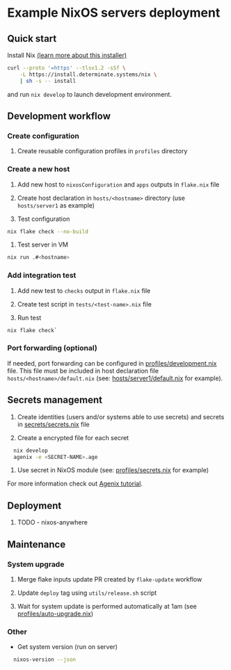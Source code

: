 # Example NixOS servers deployment

## Quick start

Install Nix
  [(learn more about this installer)](https://zero-to-nix.com/start/install)
```bash
curl --proto '=https' --tlsv1.2 -sSf \
    -L https://install.determinate.systems/nix \
    | sh -s -- install
  ```

and run `nix develop` to launch development environment.


## Development workflow

### Create configuration

1. Create reusable configuration profiles in `profiles` directory

### Create a new host

1. Add new host to `nixosConfiguration` and `apps` outputs in `flake.nix` file

1. Create host declaration in `hosts/<hostname>` directory
  (use `hosts/server1` as example)

1. Test configuration

```bash
nix flake check --no-build
```

1. Test server in VM

```bash
nix run .#<hostname>
```

### Add integration test

1. Add new test to `checks` output in `flake.nix` file

1. Create test script in `tests/<test-name>.nix` file

1. Run test

```bash
nix flake check`
```

### Port forwarding (optional)

If needed, port forwarding can be configured in
[profiles/development.nix](profiles/development.nix) file. This file must be
included in host declaration file `hosts/<hostname>/default.nix`
(see: [hosts/server1/default.nix](hosts/server1/default.nix) for example).


## Secrets management

1. Create identities (users and/or systems able to use secrets) and secrets in
   [secrets/secrets.nix](secrets/secrets.nix) file

1. Create a encrypted file for each secret

```bash
  nix develop
  agenix -e <SECRET-NAME>.age
```

1. Use secret in NixOS module
   (see: [profiles/secrets.nix](profiles/secrets.nix) for example)

For more information check out
[Agenix tutorial](https://github.com/ryantm/agenix/tree/main?tab=readme-ov-file#tutorial).


## Deployment

1. TODO - nixos-anywhere


## Maintenance

### System upgrade

1. Merge flake inputs update PR created by `flake-update` workflow

1. Update `deploy` tag using `utils/release.sh` script

1. Wait for system update is performed automatically at 1am
  (see [profiles/auto-upgrade.nix](profiles/auto-upgrade.nix))

### Other

* Get system version (run on server)

```bash
  nixos-version --json
```
